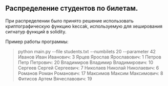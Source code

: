 ## Распределение студентов по билетам.

При распределении было принято решение использовать криптографическую функцию keccak, используемую для хеширования сигнатур функций в solidity.

Пример работы программы:

> python main.py --file students.txt --numbilets 20 --parameter 42
Иванов Иван Иванович: 3
Ярцев Ярослав Ярославович: 1
Петров Петр Петрович: 20
Владимиров Владимир Владимирович: 10
Сергеев Сергей Сергеевич: 7
Николаев Николай Николаевич: 6
Романов Роман Романович: 17
Максимов Максим Максимович: 8
Фитисов Артем Вячеславович: 19
